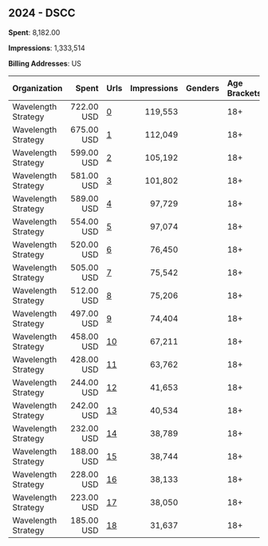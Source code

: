 ## 2024 - DSCC 
**Spent**: 8,182.00

**Impressions**: 1,333,514

**Billing Addresses**: US

|Organization|Spent|Urls|Impressions|Genders|Age Brackets|Country Codes|
|:---|---:|:---|---:|:---|:---|:---|
|Wavelength Strategy|722.00 USD|[0](https://www.snap.com/political-ads/asset/0d5a85c934c7f921ec599461de0da5743eeeee0dd8d387608e0e404db7f32c79?mediaType=mp4)|119,553||18+|united states|
|Wavelength Strategy|675.00 USD|[1](https://www.snap.com/political-ads/asset/37ad813eb280594ac52e7479eaac462fc20a207fa70b8ed4a1e744ffe99ef6e5?mediaType=mp4)|112,049||18+|united states|
|Wavelength Strategy|599.00 USD|[2](https://www.snap.com/political-ads/asset/0d5a85c934c7f921ec599461de0da5743eeeee0dd8d387608e0e404db7f32c79?mediaType=mp4)|105,192||18+|united states|
|Wavelength Strategy|581.00 USD|[3](https://www.snap.com/political-ads/asset/37ad813eb280594ac52e7479eaac462fc20a207fa70b8ed4a1e744ffe99ef6e5?mediaType=mp4)|101,802||18+|united states|
|Wavelength Strategy|589.00 USD|[4](https://www.snap.com/political-ads/asset/0dd250217c9ebfa844f1f050587e42b3a28dfe67050ccc9cb2d7d1dc04222887?mediaType=png)|97,729||18+|united states|
|Wavelength Strategy|554.00 USD|[5](https://www.snap.com/political-ads/asset/0dd250217c9ebfa844f1f050587e42b3a28dfe67050ccc9cb2d7d1dc04222887?mediaType=png)|97,074||18+|united states|
|Wavelength Strategy|520.00 USD|[6](https://www.snap.com/political-ads/asset/3b5a9fb0cbc1aa8ffd3c73177a981615fd553197b5d1cc4f84ddd2d61b5b2a39?mediaType=mp4)|76,450||18+|united states|
|Wavelength Strategy|505.00 USD|[7](https://www.snap.com/political-ads/asset/ba4fcc9f8e28593014f5f7155525d86de2f6da0199ae0dca8c749c403b36313d?mediaType=mp4)|75,542||18+|united states|
|Wavelength Strategy|512.00 USD|[8](https://www.snap.com/political-ads/asset/4673abc4db3302701147f55e6355a7ecf4ec7b52ec3ff87d7fdd0672e2fc4850?mediaType=mp4)|75,206||18+|united states|
|Wavelength Strategy|497.00 USD|[9](https://www.snap.com/political-ads/asset/28d97a4cf7120ca305d183abc54e93418a673484da29958d4677d2aa64fe65cd?mediaType=mp4)|74,404||18+|united states|
|Wavelength Strategy|458.00 USD|[10](https://www.snap.com/political-ads/asset/2486c13f375fa10f52eeb241d76ce50fd99693ccbcbde8f796f4c7fa57bdb449?mediaType=png)|67,211||18+|united states|
|Wavelength Strategy|428.00 USD|[11](https://www.snap.com/political-ads/asset/0f0b0ede83172e5b153f741154f022856864f580c3e571107f0d8010819884cf?mediaType=png)|63,762||18+|united states|
|Wavelength Strategy|244.00 USD|[12](https://www.snap.com/political-ads/asset/cfdaad12890c334c13d2393e755a8a0a361cf519aaa9a3c75a390ec24e097cff?mediaType=mp4)|41,653||18+|united states|
|Wavelength Strategy|242.00 USD|[13](https://www.snap.com/political-ads/asset/ea83b024d1fe649bff0ee27ee4eef86d5ab347887414ab1c2e00582dc5ccabe1?mediaType=mp4)|40,534||18+|united states|
|Wavelength Strategy|232.00 USD|[14](https://www.snap.com/political-ads/asset/1a0c5c83a747fa94dba508af698b52d7de3b2eb536fe301aa986fd2a3f6c27d5?mediaType=png)|38,789||18+|united states|
|Wavelength Strategy|188.00 USD|[15](https://www.snap.com/political-ads/asset/3c22ce9151da176ae9b2c489efa8fc5872a738af9f90ba1d74958fe60c4dddb7?mediaType=mp4)|38,744||18+|united states|
|Wavelength Strategy|228.00 USD|[16](https://www.snap.com/political-ads/asset/87b85e8840460bface0cdb42505aae3fbffe93b27e9cee3679a94043fac14aa4?mediaType=mp4)|38,133||18+|united states|
|Wavelength Strategy|223.00 USD|[17](https://www.snap.com/political-ads/asset/cb577c0829d11ee665fe6dd9b73dd7f30fb575c069c5d615cd15b157439bd025?mediaType=mp4)|38,050||18+|united states|
|Wavelength Strategy|185.00 USD|[18](https://www.snap.com/political-ads/asset/da7ef09a5cb08ee1570e554c5827e9e3a5d21d27f5da86f66b6bf35f5aec9bee?mediaType=png)|31,637||18+|united states|
